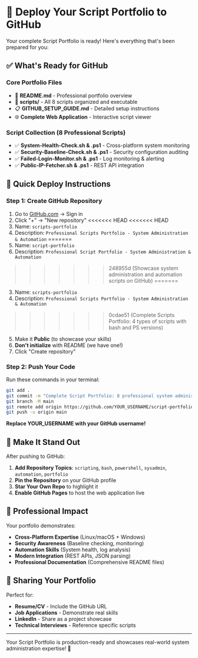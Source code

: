 # 🚀 Deploy Your Script Portfolio to GitHub

Your complete Script Portfolio is ready! Here's everything that's been prepared for you:

## ✅ What's Ready for GitHub

### Core Portfolio Files
- 📄 **README.md** - Professional portfolio overview
- 📁 **scripts/** - All 8 scripts organized and executable
- 📋 **GITHUB_SETUP_GUIDE.md** - Detailed setup instructions
- 🌐 **Complete Web Application** - Interactive script viewer

### Script Collection (8 Professional Scripts)
- ✅ **System-Health-Check.sh & .ps1** - Cross-platform system monitoring
- ✅ **Security-Baseline-Check.sh & .ps1** - Security configuration auditing
- ✅ **Failed-Login-Monitor.sh & .ps1** - Log monitoring & alerting
- ✅ **Public-IP-Fetcher.sh & .ps1** - REST API integration

## 🎯 Quick Deploy Instructions

### Step 1: Create GitHub Repository
1. Go to [GitHub.com](https://github.com) → Sign in
2. Click "+" → "New repository"
<<<<<<< HEAD
<<<<<<< HEAD
3. Name: `scripts-portfolio`
4. Description: `Professional Scripts Portfolio - System Administration & Automation`
=======
3. Name: `script-portfolio`
4. Description: `Professional Script Portfolio - System Administration & Automation`
>>>>>>> 248955d (Showcase system administration and automation scripts on GitHub)
=======
3. Name: `scripts-portfolio`
4. Description: `Professional Scripts Portfolio - System Administration & Automation`
>>>>>>> 0cdae51 (Complete Scripts Portfolio: 4 types of scripts with bash and PS versions)
5. Make it **Public** (to showcase your skills)
6. **Don't initialize** with README (we have one!)
7. Click "Create repository"

### Step 2: Push Your Code
Run these commands in your terminal:

```bash
git add .
git commit -m "Complete Script Portfolio: 8 professional system administration scripts with web application"
git branch -M main
git remote add origin https://github.com/YOUR_USERNAME/script-portfolio.git
git push -u origin main
```

**Replace YOUR_USERNAME with your GitHub username!**

## 🎨 Make It Stand Out

After pushing to GitHub:
1. **Add Repository Topics**: `scripting`, `bash`, `powershell`, `sysadmin`, `automation`, `portfolio`
2. **Pin the Repository** on your GitHub profile
3. **Star Your Own Repo** to highlight it
4. **Enable GitHub Pages** to host the web application live

## 💼 Professional Impact

Your portfolio demonstrates:
- **Cross-Platform Expertise** (Linux/macOS + Windows)
- **Security Awareness** (Baseline checking, monitoring)
- **Automation Skills** (System health, log analysis)
- **Modern Integration** (REST APIs, JSON parsing)
- **Professional Documentation** (Comprehensive README files)

## 🔗 Sharing Your Portfolio

Perfect for:
- **Resume/CV** - Include the GitHub URL
- **Job Applications** - Demonstrate real skills
- **LinkedIn** - Share as a project showcase
- **Technical Interviews** - Reference specific scripts

---

Your Script Portfolio is production-ready and showcases real-world system administration expertise! 🌟